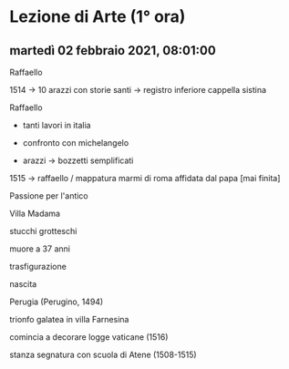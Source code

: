 # Lezione di Arte (1° ora)

## martedì 02 febbraio 2021, 08:01:00

Raffaello

1514 -> 10 arazzi con storie santi -> registro inferiore cappella sistina

Raffaello

* tanti lavori in italia
* confronto con michelangelo

* arazzi -> bozzetti semplificati

1515 -> raffaello / mappatura marmi di roma affidata dal papa [mai finita]

Passione per l'antico



Villa Madama



stucchi grotteschi

muore a 37 anni

trasfigurazione



nascita

Perugia (Perugino, 1494)

trionfo galatea in villa Farnesina 

comincia a decorare logge vaticane (1516)

stanza segnatura con scuola di Atene (1508-1515)